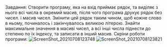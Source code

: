 Завдання: 
Створити програму, яка на вхід приймає рядок, та виділяє з нього всі
числа в окремий масив, після чого програма друкує рядок без чисел. і
масив чисел. Змінити цей рядок таким чином, щоб кожне слово в ньому,
починалось і закінчувалось великою літерою. Знайти максимальне
значення в масиві чисел, а всі інші числа піднести до степеню по їх
індексу, та записати в інший масив.
Скріни роботи програми:
![ScreenShot_20210708123748](https://user-images.githubusercontent.com/79011613/124900122-721fe900-dfe9-11eb-9a4b-926968cb7666.png)
![ScreenShot_20210708123821](https://user-images.githubusercontent.com/79011613/124900138-75b37000-dfe9-11eb-96c4-92fadaaa456e.png)






